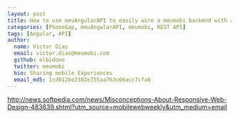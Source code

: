 ```yaml
---
layout: post
title: How to use meuAngularAPI to easily wire a meumobi backend with a PhoneGap hybrid app
categories: [PhoneGap, meuAngularAPI, meumobi, REST API]
tags: [Angular, API]
author:
  name: Victor Dias
  email: victor.dias@meumobi.com
  github: elbidone
  twitter: meumobi
  bio: Sharing mobile Experiences
  email_md5: 1cd012be2382e755aa763c66acc7cfa6
---
```

http://news.softpedia.com/news/Misconceptions-About-Responsive-Web-Design-483639.shtml?utm_source=mobilewebweekly&utm_medium=email